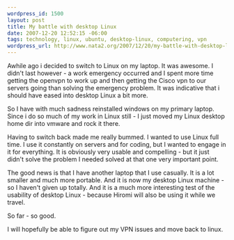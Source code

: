 ```yaml
--- 
wordpress_id: 1500
layout: post
title: My battle with desktop Linux
date: 2007-12-20 12:52:15 -06:00
tags: technology, linux, ubuntu, desktop-linux, computering, vpn
wordpress_url: http://www.nata2.org/2007/12/20/my-battle-with-desktop-linux/
---
```

Awhile ago i decided to switch to Linux on my laptop. It was awesome. I didn't last however - a work emergency occurred and I spent more time getting the openvpn to work up and then getting the Cisco vpn to our servers going than solving the emergency problem. It was indicative that i should have eased into desktop Linux a bit more.

So I have with much sadness reinstalled windows on my primary laptop. Since i do so much of my work in Linux still - I just moved my Linux desktop home dir into vmware and rock it there.

Having to switch back made me really bummed. I wanted to use Linux full time. I use it constantly on servers and for coding, but I wanted to engage in it for everything. It is obviously very usable and compelling - but it just didn't solve the problem I needed solved at that one very important point.

The good news is that I have another laptop that I use casually. It is a lot smaller and much more portable. And it is now my desktop Linux machine - so I haven't given up totally. And it is a much more interesting test of the usability of desktop Linux - because Hiromi will also be using it while we travel.

So far - so good.

I will hopefully be able to figure out my VPN issues and move back to linux.
